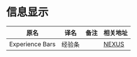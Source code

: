 # 信息显示

| 原名            | 译名   | 备注 | 相关地址                                                  |
| --------------- | ------ | ---- | --------------------------------------------------------- |
| Experience Bars | 经验条 |      | [NEXUS](https://www.nexusmods.com/stardewvalley/mods/509) |
